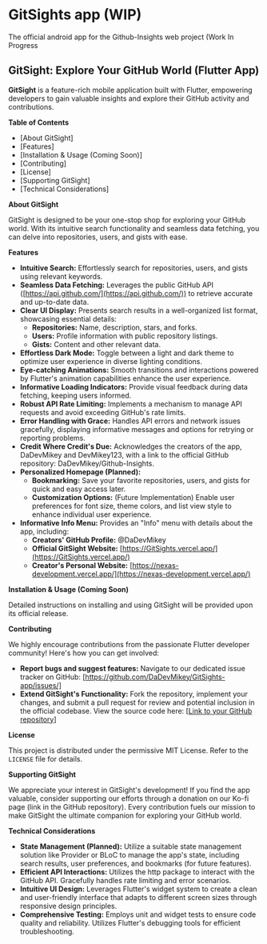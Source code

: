 # GitSights app (WIP)
The official android app for the Github-Insights web project (Work In Progress
## GitSight: Explore Your GitHub World (Flutter App)

**GitSight** is a feature-rich mobile application built with Flutter, empowering developers to gain valuable insights and explore their GitHub activity and contributions.

**Table of Contents**

  * [About GitSight]
  * [Features]
  * [Installation & Usage (Coming Soon)]
  * [Contributing]
  * [License]
  * [Supporting GitSight]
  * [Technical Considerations]

**About GitSight**

GitSight is designed to be your one-stop shop for exploring your GitHub world. With its intuitive search functionality and seamless data fetching, you can delve into repositories, users, and gists with ease.

**Features**

  * **Intuitive Search:** Effortlessly search for repositories, users, and gists using relevant keywords.
  * **Seamless Data Fetching:** Leverages the public GitHub API ([https://api.github.com/](https://api.github.com/)) to retrieve accurate and up-to-date data.
  * **Clear UI Display:** Presents search results in a well-organized list format, showcasing essential details:
      * **Repositories:** Name, description, stars, and forks.
      * **Users:** Profile information with public repository listings.
      * **Gists:** Content and other relevant data.
  * **Effortless Dark Mode:** Toggle between a light and dark theme to optimize user experience in diverse lighting conditions.
  * **Eye-catching Animations:** Smooth transitions and interactions powered by Flutter's animation capabilities enhance the user experience.
  * **Informative Loading Indicators:** Provide visual feedback during data fetching, keeping users informed.
  * **Robust API Rate Limiting:** Implements a mechanism to manage API requests and avoid exceeding GitHub's rate limits.
  * **Error Handling with Grace:** Handles API errors and network issues gracefully, displaying informative messages and options for retrying or reporting problems.
  * **Credit Where Credit's Due:** Acknowledges the creators of the app, DaDevMikey and DevMikey123, with a link to the official GitHub repository: DaDevMikey/Github-Insights.
  * **Personalized Homepage (Planned):**
      * **Bookmarking:** Save your favorite repositories, users, and gists for quick and easy access later.
      * **Customization Options:** (Future Implementation) Enable user preferences for font size, theme colors, and list view style to enhance individual user experience.
  * **Informative Info Menu:** Provides an "Info" menu with details about the app, including:
      * **Creators' GitHub Profile:** @DaDevMikey
      * **Official GitSight Website:** [https://GitSights.vercel.app/](https://GitSights.vercel.app/)
      * **Creator's Personal Website:** [https://nexas-development.vercel.app/](https://nexas-development.vercel.app/)

**Installation & Usage (Coming Soon)**

Detailed instructions on installing and using GitSight will be provided upon its official release.

**Contributing**

We highly encourage contributions from the passionate Flutter developer community\! Here's how you can get involved:

  * **Report bugs and suggest features:** Navigate to our dedicated issue tracker on GitHub: [https://github.com/DaDevMikey/GitSights-app/issues/]
  * **Extend GitSight's Functionality:** Fork the repository, implement your changes, and submit a pull request for review and potential inclusion in the official codebase. View the source code here: [[Link to your GitHub repository](https://github.com/DaDevMikey/GitSights-app/)]

**License**

This project is distributed under the permissive MIT License. Refer to the `LICENSE` file for details.

**Supporting GitSight**

We appreciate your interest in GitSight's development\! If you find the app valuable, consider supporting our efforts through a donation on our Ko-fi page (link in the GitHub repository). Every contribution fuels our mission to make GitSight the ultimate companion for exploring your GitHub world.

**Technical Considerations**

  * **State Management (Planned):** Utilize a suitable state management solution like Provider or BLoC to manage the app's state, including search results, user preferences, and bookmarks (for future features).
  * **Efficient API Interactions:** Utilizes the http package to interact with the GitHub API. Gracefully handles rate limiting and error scenarios.
  * **Intuitive UI Design:** Leverages Flutter's widget system to create a clean and user-friendly interface that adapts to different screen sizes through responsive design principles.
  * **Comprehensive Testing:** Employs unit and widget tests to ensure code quality and reliability. Utilizes Flutter's debugging tools for efficient troubleshooting.
